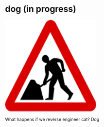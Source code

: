 # dog (in progress)
![in_progress_image](docs/maw.png)

What happens if we reverse engineer cat? Dog
